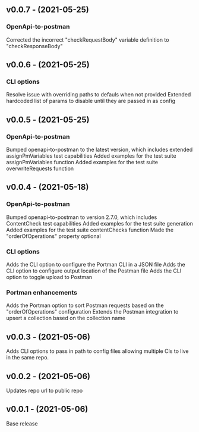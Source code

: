 ## v0.0.7 - (2021-05-25)

### OpenApi-to-postman
Corrected the incorrect "checkRequestBody" variable definition to "checkResponseBody"

## v0.0.6 - (2021-05-25)

### CLI options

Resolve issue with overriding paths to defauls when not provided
Extended hardcoded list of params to disable until they are passed in as config

## v0.0.5 - (2021-05-25)

### OpenApi-to-postman

Bumped openapi-to-postman to the latest version, which includes extended assignPmVariables test capabilities
Added examples for the test suite assignPmVariables function
Added examples for the test suite overwriteRequests function

## v0.0.4 - (2021-05-18)

### OpenApi-to-postman

Bumped openapi-to-postman to version 2.7.0, which includes ContentCheck test capabilities
Added examples for the test suite generation
Added examples for the test suite contentChecks function
Made the "orderOfOperations" property optional

### CLI options

Adds the CLI option to configure the Portman CLI in a JSON file
Adds the CLI option to configure output location of the Postman file
Adds the CLI option to toggle upload to Postman

### Portman enhancements

Adds the Portman option to sort Postman requests based on the "orderOfOperations" configuration
Extends the Postman integration to upsert a collection based on the collection name

## v0.0.3 - (2021-05-06)

Adds CLI options to pass in path to config files allowing multiple CIs to live in the same repo.

## v0.0.2 - (2021-05-06)

Updates repo url to public repo

## v0.0.1 - (2021-05-06)

Base release

